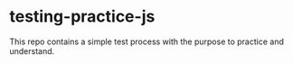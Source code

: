# testing-practice-js
This repo contains a simple test process with the purpose to practice and understand.
